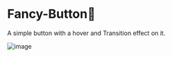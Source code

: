 # Fancy-Button📎

A simple button with a hover and Transition effect on it.

![image](https://github.com/user-attachments/assets/66515773-ae00-41e1-a316-48ff67727be1)

